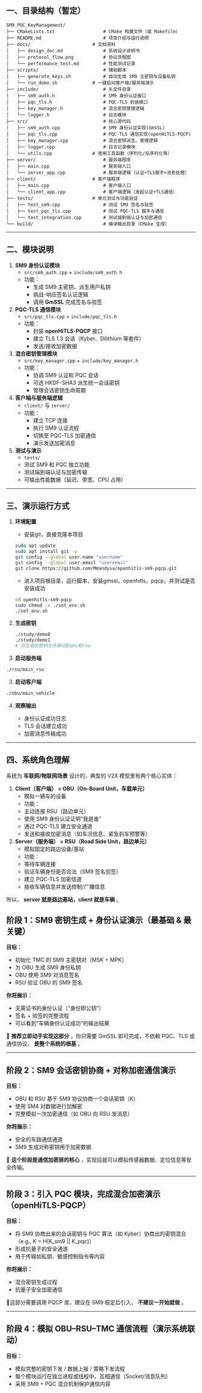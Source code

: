 ## **一、目录结构（暂定）**

```plaintext
SM9_PQC_KeyManagement/
├── CMakeLists.txt          		# CMake 构建文件（或 Makefile）
├── README.md               		# 项目介绍与运行说明
├── docs/                  		# 文档资料
│   ├── design_doc.md       		# 系统设计说明书
│   ├── protocol_flow.png   		# 协议流程图
│   └── performance_test.md 		# 性能测试记录
├── scripts/                		# 辅助脚本
│   ├── generate_keys.sh    		# 自动生成 SM9 主密钥与设备私钥
│   └── run_demo.sh        		# 一键启动客户端/服务端演示
├── include/                		# 头文件目录
│   ├── sm9_auth.h          		# SM9 身份认证接口
│   ├── pqc_tls.h           		# PQC-TLS 封装接口
│   ├── key_manager.h       		# 混合密钥管理逻辑
│   └── logger.h            		# 日志模块
├── src/                    		# 核心源代码
│   ├── sm9_auth.cpp        		# SM9 身份认证实现(GmSSL)
│   ├── pqc_tls.cpp         		# PQC-TLS 通信实现(openHiTLS-PQCP)
│   ├── key_manager.cpp     		# 混合密钥派生、管理逻辑
│   ├── logger.cpp          		# 日志记录模块
│   └── utils.cpp          		# 常用工具函数（序列化/反序列化等）
├── server/                 		# 服务端程序
│   ├── main.cpp            		# 服务端入口
│   └── server_app.cpp      		# 服务端逻辑（认证+TLS握手+消息处理）
├── client/                		# 客户端程序
│   ├── main.cpp            		# 客户端入口
│   └── client_app.cpp      		# 客户端逻辑（发起认证+TLS通信）
├── tests/                 		# 单元测试与功能验证
│   ├── test_sm9.cpp        		# 测试 SM9 签名与验签
│   ├── test_pqc_tls.cpp    		# 测试 PQC-TLS 握手与通信
│   └── test_integration.cpp		# 测试端到端认证与加密通信
└── build/                  		# 编译输出目录（CMake 生成）
```

---

## **二、模块说明**

1. **SM9 身份认证模块**
   * `src/sm9_auth.cpp` + `include/sm9_auth.h`
   * 功能：
     * 生成 SM9 主密钥、派生用户私钥
     * 挑战-响应签名认证逻辑
     * 调用 **GmSSL** 完成签名与验签
2. **PQC-TLS 通信模块**
   * `src/pqc_tls.cpp` + `include/pqc_tls.h`
   * 功能：
     * 封装 **openHiTLS-PQCP** 接口
     * 建立 TLS 1.3 会话（Kyber、Dilithium 等套件）
     * 发送/接收加密数据
3. **混合密钥管理模块**
   * `src/key_manager.cpp` + `include/key_manager.h`
   * 功能：
     * 协调 SM9 认证和 PQC 会话
     * 可选 HKDF-SHA3 派生统一会话密钥
     * 管理会话密钥生命周期
4. **客户端与服务端逻辑**
   * `client/` 与 `server/`
   * 功能：
     * 建立 TCP 连接
     * 执行 SM9 认证流程
     * 切换至 PQC-TLS 加密通信
     * 演示发送加密消息
5. **测试与演示**
   * `tests/`
   * 测试 SM9 和 PQC 独立功能
   * 测试端到端认证与加密传输
   * 可输出性能数据（延迟、带宽、CPU 占用）

---

## **三、演示运行方式**

1. **环境配置**

   * 安装git，直接克隆本项目

   ```bash
   sudo apt update
   sudo apt install git -y
   git config --global user.name "username"
   git config --global user.email "useremail"
   git clone https://github.com/Mmandysa/openhitls-sm9-pqcp.git
   ```

   * 进入项目根目录，运行脚本，安装gmssl，openhitls，pqcp，并测试是否安装成功

   ```bash
   cd openhitls-sm9-pqcp
   sudo chmod -x ./set_env.sh
   ./set_env.sh
   ```
2. **生成密钥**

   ```bash
   ./study/demo0
   ./study/demo1
   # 将生成的密钥文件移动到obu和rsu
   ```
3. **启动服务端**

```bash
./rsu/main_rsu
```

3. **启动客户端**

```bash
./obu/main_vehicle
```

4. **观察输出**

   * 身份认证成功日志
   * TLS 会话建立成功
   * 加密消息传输成功

---

## **四、系统角色理解**

系统为 **车联网/物联网场景** 设计的，典型的 V2X 模型里有两个核心实体：

1. **Client（客户端） = OBU（On-Board Unit，车载单元）**
   * 模拟一辆车的设备
   * 功能：
   * 主动连接 RSU（路边单元）
   * 使用 SM9 身份认证证明“我是谁”
   * 通过 PQC-TLS 建立安全通道
   * 发送和接收加密消息（如车况信息、紧急刹车预警等）
2. **Server（服务端） = RSU（Road Side Unit，路边单元）**
   * 模拟固定的路边设备/基站
   * 功能：
   * 等待车辆连接
   * 验证车辆身份是否合法（SM9 签名验签）
   * 建立 PQC-TLS 加密信道
   * 接收车辆信息并发送控制/广播信息

所以， **server 就是路边基站，client 就是车辆** 。

## 阶段 1：SM9 密钥生成 + 身份认证演示（最基础 & 最关键）

**目标：**

* 初始化 TMC 的 SM9 主密钥对（MSK + MPK）
* 为 OBU 生成 SM9 身份私钥
* OBU 使用 SM9 对消息签名
* RSU 验证 OBU 的 SM9 签名

**你将展示：**

* 无需证书的身份认证（“身份即公钥”）
* 签名 + 验签的完整流程
* 可以看到“车辆身份认证成功”的输出结果

📌 **推荐立即动手实现这部分** ，你只需要 GmSSL 即可完成，不依赖 PQC、TLS 或通信协议， **是整个系统的根基** 。

---

## 阶段 2：SM9 会话密钥协商 + 对称加密通信演示

**目标：**

* OBU 和 RSU 基于 SM9 协议协商一个会话密钥（K）
* 使用 SM4 对数据进行加解密
* 完整模拟一次加密通信（如 OBU 向 RSU 发消息）

**你将展示：**

* 安全的车路通信通道
* SM9 生成对称密钥用于加密数据

📌 **这个阶段是通信加密层的核心** ，实现后就可以模拟传感器数据、定位信息等安全传输。

---

## 阶段 3：引入 PQC 模块，完成混合加密演示（openHiTLS-PQCP）

**目标：**

* 将 SM9 协商出来的会话密钥与 PQC 算法（如 Kyber）协商出的密钥混合（e.g., K = H(K_sm9 || K_pqc)）
* 形成抗量子的安全通道
* 用于传输如私钥、敏感控制指令等内容

**你将展示：**

* 混合密钥生成过程
* 抗量子安全加密通信

📌这部分需要调用 PQCP 库，建议在 SM9 稳定后引入， **不建议一开始就做** 。

---

## 阶段 4：模拟 OBU–RSU–TMC 通信流程（演示系统联动）

**目标：**

* 模拟完整的密钥下发 / 数据上报 / 策略下发流程
* 每个模块运行在独立进程或线程中，互相通信（Socket/消息队列）
* 采用 SM9 + PQC 混合机制保护通信内容
